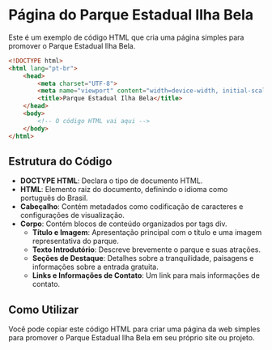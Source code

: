# Página do Parque Estadual Ilha Bela

Este é um exemplo de código HTML que cria uma página simples para promover o Parque Estadual Ilha Bela.

```html
<!DOCTYPE html>
<html lang="pt-br">
    <head>
        <meta charset="UTF-8">
        <meta name="viewport" content="width=device-width, initial-scale=1.0">
        <title>Parque Estadual Ilha Bela</title>
    </head>
    <body>
        <!-- O código HTML vai aqui -->
    </body>
</html>
```

## Estrutura do Código

- **DOCTYPE HTML**: Declara o tipo de documento HTML.
- **HTML**: Elemento raiz do documento, definindo o idioma como português do Brasil.
- **Cabeçalho**: Contém metadados como codificação de caracteres e configurações de visualização.
- **Corpo**: Contém blocos de conteúdo organizados por tags div.
    - **Título e Imagem**: Apresentação principal com o título e uma imagem representativa do parque.
    - **Texto Introdutório**: Descreve brevemente o parque e suas atrações.
    - **Seções de Destaque**: Detalhes sobre a tranquilidade, paisagens e informações sobre a entrada gratuita.
    - **Links e Informações de Contato**: Um link para mais informações de contato.

## Como Utilizar

Você pode copiar este código HTML para criar uma página da web simples para promover o Parque Estadual Ilha Bela em seu próprio site ou projeto.
